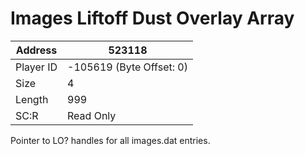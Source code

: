 #  Images Liftoff Dust Overlay Array
Address   | 523118
----------|-------------
Player ID | -105619 (Byte Offset: 0)
Size 	  | 4
Length 	  | 999
SC:R      | Read Only

Pointer to LO? handles for all images.dat entries.
